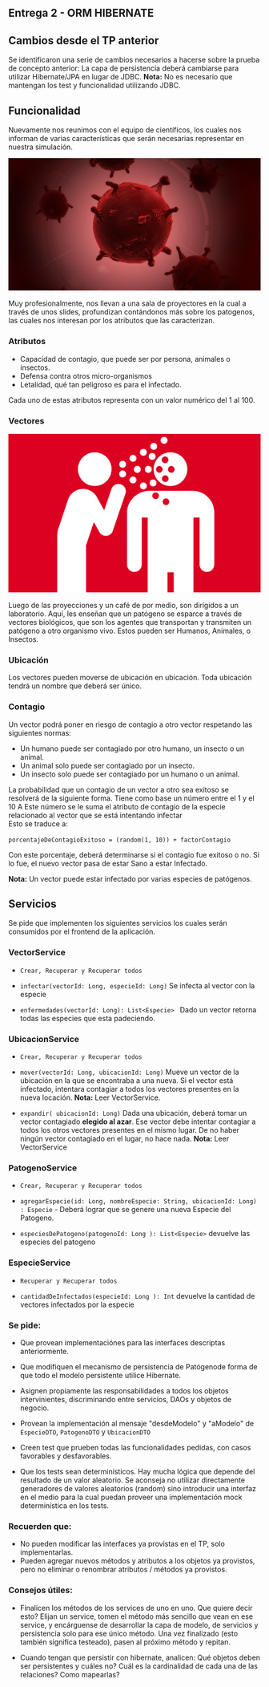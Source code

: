## Entrega 2 - ORM HIBERNATE

## Cambios desde el TP anterior

Se identificaron una serie de cambios necesarios a hacerse sobre la prueba de concepto anterior:
La capa de persistencia deberá cambiarse para utilizar Hibernate/JPA en lugar de JDBC.
**Nota:** No es necesario que mantengan los test y funcionalidad utilizando JDBC.

## Funcionalidad

Nuevamente nos reunimos con el equipo de científicos, los cuales nos informan de varias características que serán necesarias representar en nuestra simulación.

<p align="center">
  <img src="virus.png" />
</p>

Muy profesionalmente, nos llevan a una sala de proyectores en la cual a través de unos slides, profundizan contándonos más sobre los patogenos, las cuales nos interesan por los atributos que las caracterizan.

### Atributos

- Capacidad de contagio, que puede ser por persona, animales o insectos.
- Defensa contra otros micro-organismos
- Letalidad, qué tan peligroso es para el infectado.

Cada uno de estas atributos representa con un valor numérico del 1 al 100.

### Vectores

<p align="center">
  <img src="contagio.png" />
</p>

Luego de las proyecciones y un café de por medio, son dirigidos a un laboratorio.
Aquí, les enseñan que un patógeno se esparce a través de vectores biológicos, que son los agentes que transportan y transmiten un patógeno a otro organismo vivo. Estos pueden ser Humanos, Animales, o Insectos.

### Ubicación

Los vectores pueden moverse de ubicación en ubicación.
Toda ubicación tendrá un nombre que deberá ser único.

### Contagio

Un vector podrá poner en riesgo de contagio a otro vector respetando las siguientes normas:

- Un humano puede ser contagiado por otro humano, un insecto o un animal.
- Un animal solo puede ser contagiado por un insecto.
- Un insecto solo puede ser contagiado por un humano o un animal.

La probabilidad que un contagio de un vector a otro sea exitoso se resolverá de la siguiente forma.
Tiene como base un número entre el 1 y el 10
A Este número se le suma el atributo de contagio de la especie relacionado al vector que se está intentando infectar  
Esto se traduce a:

`porcentajeDeContagioExitoso = (random(1, 10)) + factorContagio`

Con este porcentaje, deberá determinarse si el contagio fue exitoso o no. Si lo fue, el nuevo vector pasa de estar Sano a estar Infectado.

**Nota:** Un vector puede estar infectado por varias especies de patógenos.

## Servicios

Se pide que implementen los siguientes servicios los cuales serán consumidos por el frontend de la aplicación.


### VectorService

- `Crear, Recuperar y Recuperar todos`

- `infectar(vectorId: Long, especieId: Long)`  Se infecta al vector con la especie

- `enfermedades(vectorId: Long): List<Especie> `  Dado un vector retorna todas las especies que esta padeciendo.


### UbicacionService

- `Crear, Recuperar y Recuperar todos`

- `mover(vectorId: Long, ubicacionId: Long)` Mueve un vector de la ubicación en la que se encontraba a una nueva. Si el vector está infectado, intentara contagiar a todos los vectores presentes en la nueva locación. **Nota:** Leer VectorService.

- `expandir( ubicacionId: Long)` Dada una ubicación, deberá tomar un vector contagiado **elegido al azar**. Ese vector debe intentar contagiar a todos los otros vectores presentes en el mismo lugar. De no haber ningún vector contagiado en el lugar, no hace nada. **Nota:** Leer VectorService


### PatogenoService

- `Crear, Recuperar y Recuperar todos`

- `agregarEspecie(id: Long, nombreEspecie: String, ubicacionId: Long) : Especie` - Deberá lograr que se genere una nueva Especie del Patogeno.

- `especiesDePatogeno(patogenoId: Long ): List<Especie>` devuelve las especies del patogeno

### EspecieService

- `Recuperar y Recuperar todos`

- `cantidadDeInfectados(especieId: Long ): Int` devuelve la cantidad de vectores infectados por la especie


### Se pide:

- Que provean implementaciónes para las interfaces descriptas anteriormente.

- Que modifiquen el mecanismo de persistencia de Patógenode forma de que todo el modelo persistente utilice Hibernate.

- Asignen propiamente las responsabilidades a todos los objetos intervinientes, discriminando entre servicios, DAOs y objetos de negocio.

- Provean la implementación al mensaje "desdeModelo" y "aModelo" de `EspecieDTO`, `PatogenoDTO` y `UbicacionDTO`

- Creen test que prueben todas las funcionalidades pedidas, con casos favorables y desfavorables.

- Que los tests sean determinísticos. Hay mucha lógica que depende del resultado de un valor aleatorio. Se aconseja no utilizar directamente generadores de valores aleatorios (random) sino introducir una interfaz en el medio para la cual puedan proveer una implementación mock determinística en los tests.

### Recuerden que:
- No pueden modificar las interfaces ya provistas en el TP, solo implementarlas.
- Pueden agregar nuevos métodos y atributos a los objetos ya provistos, pero no eliminar o renombrar atributos / métodos ya provistos.

### Consejos útiles:

- Finalicen los métodos de los services de uno en uno. Que quiere decir esto? Elijan un service, tomen el método más sencillo que vean en ese service, y encárguense de desarrollar la capa de modelo, de servicios y persistencia solo para ese único método. Una vez finalizado (esto también significa testeado), pasen al próximo método y repitan.

- Cuando tengan que persistir con hibernate, analicen:
  Qué objetos deben ser persistentes y cuáles no?
  Cuál es la cardinalidad de cada una de las relaciones? Como mapearlas?
